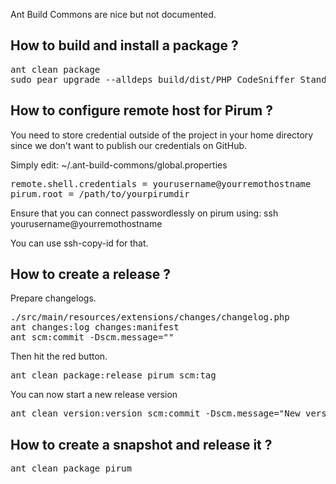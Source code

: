 Ant Build Commons are nice but not documented.

## How to build and install a package ?

<pre>
ant clean package
sudo pear upgrade --alldeps build/dist/PHP_CodeSniffer_Standards_BestOfMedia-X.Y.Zsnapshot1234567890.tgz
</pre>

## How to configure remote host for Pirum ?

You need to store credential outside of the project
in your home directory since we don't want to publish
our credentials on GitHub.

Simply edit:
~/.ant-build-commons/global.properties

<pre>
remote.shell.credentials = yourusername@yourremothostname
pirum.root = /path/to/yourpirumdir
</pre>

Ensure that you can connect passwordlessly on pirum using:
ssh yourusername@yourremothostname

You can use ssh-copy-id for that.

## How to create a release ?

Prepare changelogs.
<pre>
./src/main/resources/extensions/changes/changelog.php
ant changes:log changes:manifest
ant scm:commit -Dscm.message="<Release message>"
</pre>

Then hit the red button.
<pre>
ant clean package:release pirum scm:tag
</pre>

You can now start a new release version
<pre>
ant clean version:version scm:commit -Dscm.message="New version"
</pre>

## How to create a snapshot and release it ?

<pre>
ant clean package pirum
</pre>